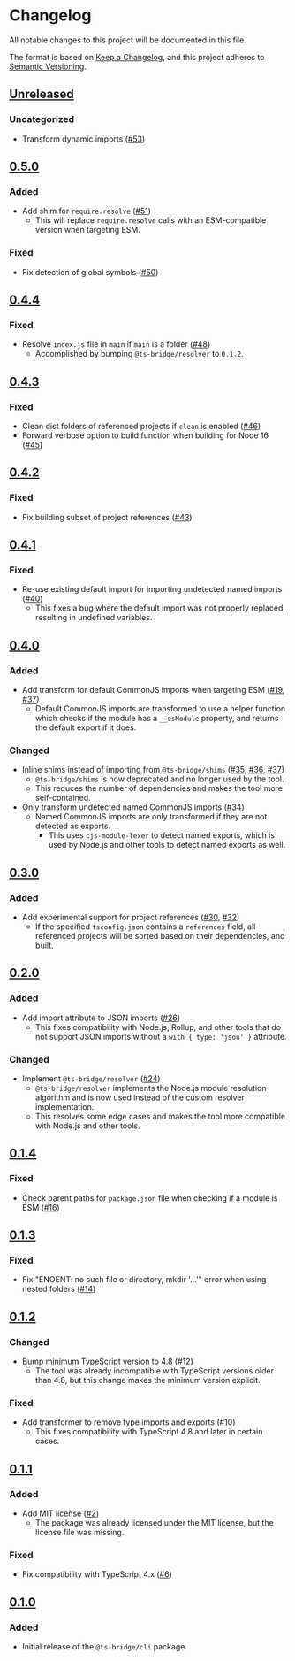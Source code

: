 # Changelog

All notable changes to this project will be documented in this file.

The format is based on [Keep a Changelog](https://keepachangelog.com/en/1.0.0/),
and this project adheres to [Semantic Versioning](https://semver.org/spec/v2.0.0.html).

## [Unreleased]

### Uncategorized

- Transform dynamic imports ([#53](https://github.com/ts-bridge/ts-bridge/pull/53))

## [0.5.0]

### Added

- Add shim for `require.resolve` ([#51](https://github.com/ts-bridge/ts-bridge/pull/51))
  - This will replace `require.resolve` calls with an ESM-compatible version
    when targeting ESM.

### Fixed

- Fix detection of global symbols ([#50](https://github.com/ts-bridge/ts-bridge/pull/50))

## [0.4.4]

### Fixed

- Resolve `index.js` file in `main` if `main` is a folder ([#48](https://github.com/ts-bridge/ts-bridge/pull/48))
  - Accomplished by bumping `@ts-bridge/resolver` to `0.1.2`.

## [0.4.3]

### Fixed

- Clean dist folders of referenced projects if `clean` is enabled ([#46](https://github.com/ts-bridge/ts-bridge/pull/46))
- Forward verbose option to build function when building for Node 16 ([#45](https://github.com/ts-bridge/ts-bridge/pull/45))

## [0.4.2]

### Fixed

- Fix building subset of project references ([#43](https://github.com/ts-bridge/ts-bridge/pull/43))

## [0.4.1]

### Fixed

- Re-use existing default import for importing undetected named imports ([#40](https://github.com/ts-bridge/ts-bridge/pull/40))
  - This fixes a bug where the default import was not properly replaced,
    resulting in undefined variables.

## [0.4.0]

### Added

- Add transform for default CommonJS imports when targeting ESM ([#19](https://github.com/ts-bridge/ts-bridge/pull/19), [#37](https://github.com/ts-bridge/ts-bridge/pull/37))
  - Default CommonJS imports are transformed to use a helper function which
    checks if the module has a `__esModule` property, and returns the default
    export if it does.

### Changed

- Inline shims instead of importing from `@ts-bridge/shims` ([#35](https://github.com/ts-bridge/ts-bridge/pull/35), [#36](https://github.com/ts-bridge/ts-bridge/pull/36), [#37](https://github.com/ts-bridge/ts-bridge/pull/37))
  - `@ts-bridge/shims` is now deprecated and no longer used by the tool.
  - This reduces the number of dependencies and makes the tool more
    self-contained.
- Only transform undetected named CommonJS imports ([#34](https://github.com/ts-bridge/ts-bridge/pull/34))
  - Named CommonJS imports are only transformed if they are not detected as
    exports.
    - This uses `cjs-module-lexer` to detect named exports, which is used by
      Node.js and other tools to detect named exports as well.

## [0.3.0]

### Added

- Add experimental support for project references ([#30](https://github.com/ts-bridge/ts-bridge/pull/30), [#32](https://github.com/ts-bridge/ts-bridge/pull/32))
  - If the specified `tsconfig.json` contains a `references` field, all
    referenced projects will be sorted based on their dependencies, and built.

## [0.2.0]

### Added

- Add import attribute to JSON imports ([#26](https://github.com/ts-bridge/ts-bridge/pull/26))
  - This fixes compatibility with Node.js, Rollup, and other tools that do not
    support JSON imports without a `with { type: 'json' }` attribute.

### Changed

- Implement `@ts-bridge/resolver` ([#24](https://github.com/ts-bridge/ts-bridge/pull/24))
  - `@ts-bridge/resolver` implements the Node.js module resolution algorithm and
    is now used instead of the custom resolver implementation.
  - This resolves some edge cases and makes the tool more compatible with
    Node.js and other tools.

## [0.1.4]

### Fixed

- Check parent paths for `package.json` file when checking if a module is ESM ([#16](https://github.com/ts-bridge/ts-bridge/pull/16))

## [0.1.3]

### Fixed

- Fix "ENOENT: no such file or directory, mkdir '...'" error when using nested folders ([#14](https://github.com/ts-bridge/ts-bridge/pull/14))

## [0.1.2]

### Changed

- Bump minimum TypeScript version to 4.8 ([#12](https://github.com/ts-bridge/ts-bridge/pull/12))
  - The tool was already incompatible with TypeScript versions older than 4.8,
    but this change makes the minimum version explicit.

### Fixed

- Add transformer to remove type imports and exports ([#10](https://github.com/ts-bridge/ts-bridge/pull/10))
  - This fixes compatibility with TypeScript 4.8 and later in certain cases.

## [0.1.1]

### Added

- Add MIT license ([#2](https://github.com/ts-bridge/ts-bridge/pull/2))
  - The package was already licensed under the MIT license, but the license file
    was missing.

### Fixed

- Fix compatibility with TypeScript 4.x ([#6](https://github.com/ts-bridge/ts-bridge/pull/6))

## [0.1.0]

### Added

- Initial release of the `@ts-bridge/cli` package.

[Unreleased]: https://github.com/ts-bridge/ts-bridge/compare/@ts-bridge/cli@0.5.0...HEAD
[0.5.0]: https://github.com/ts-bridge/ts-bridge/compare/@ts-bridge/cli@0.4.4...@ts-bridge/cli@0.5.0
[0.4.4]: https://github.com/ts-bridge/ts-bridge/compare/@ts-bridge/cli@0.4.3...@ts-bridge/cli@0.4.4
[0.4.3]: https://github.com/ts-bridge/ts-bridge/compare/@ts-bridge/cli@0.4.2...@ts-bridge/cli@0.4.3
[0.4.2]: https://github.com/ts-bridge/ts-bridge/compare/@ts-bridge/cli@0.4.1...@ts-bridge/cli@0.4.2
[0.4.1]: https://github.com/ts-bridge/ts-bridge/compare/@ts-bridge/cli@0.4.0...@ts-bridge/cli@0.4.1
[0.4.0]: https://github.com/ts-bridge/ts-bridge/compare/@ts-bridge/cli@0.3.0...@ts-bridge/cli@0.4.0
[0.3.0]: https://github.com/ts-bridge/ts-bridge/compare/@ts-bridge/cli@0.2.0...@ts-bridge/cli@0.3.0
[0.2.0]: https://github.com/ts-bridge/ts-bridge/compare/@ts-bridge/cli@0.1.4...@ts-bridge/cli@0.2.0
[0.1.4]: https://github.com/ts-bridge/ts-bridge/compare/@ts-bridge/cli@0.1.3...@ts-bridge/cli@0.1.4
[0.1.3]: https://github.com/ts-bridge/ts-bridge/compare/@ts-bridge/cli@0.1.2...@ts-bridge/cli@0.1.3
[0.1.2]: https://github.com/ts-bridge/ts-bridge/compare/@ts-bridge/cli@0.1.1...@ts-bridge/cli@0.1.2
[0.1.1]: https://github.com/ts-bridge/ts-bridge/compare/@ts-bridge/cli@0.1.0...@ts-bridge/cli@0.1.1
[0.1.0]: https://github.com/ts-bridge/ts-bridge/releases/tag/@ts-bridge/cli@0.1.0
